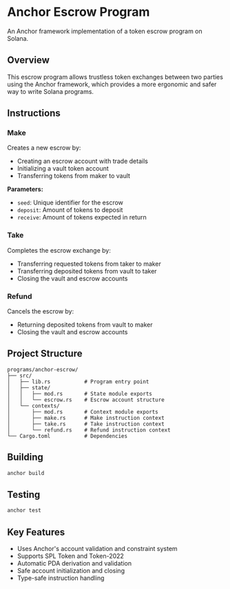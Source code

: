 # Anchor Escrow Program

An Anchor framework implementation of a token escrow program on Solana.

## Overview

This escrow program allows trustless token exchanges between two parties using the Anchor framework, which provides a more ergonomic and safer way to write Solana programs.

## Instructions

### Make
Creates a new escrow by:
- Creating an escrow account with trade details
- Initializing a vault token account
- Transferring tokens from maker to vault

**Parameters:**
- `seed`: Unique identifier for the escrow
- `deposit`: Amount of tokens to deposit
- `receive`: Amount of tokens expected in return

### Take
Completes the escrow exchange by:
- Transferring requested tokens from taker to maker
- Transferring deposited tokens from vault to taker
- Closing the vault and escrow accounts

### Refund
Cancels the escrow by:
- Returning deposited tokens from vault to maker
- Closing the vault and escrow accounts

## Project Structure

```
programs/anchor-escrow/
├── src/
│   ├── lib.rs           # Program entry point
│   ├── state/
│   │   ├── mod.rs       # State module exports
│   │   └── escrow.rs    # Escrow account structure
│   └── contexts/
│       ├── mod.rs       # Context module exports
│       ├── make.rs      # Make instruction context
│       ├── take.rs      # Take instruction context
│       └── refund.rs    # Refund instruction context
└── Cargo.toml           # Dependencies
```

## Building

```bash
anchor build
```

## Testing

```bash
anchor test
```

## Key Features

- Uses Anchor's account validation and constraint system
- Supports SPL Token and Token-2022
- Automatic PDA derivation and validation
- Safe account initialization and closing
- Type-safe instruction handling